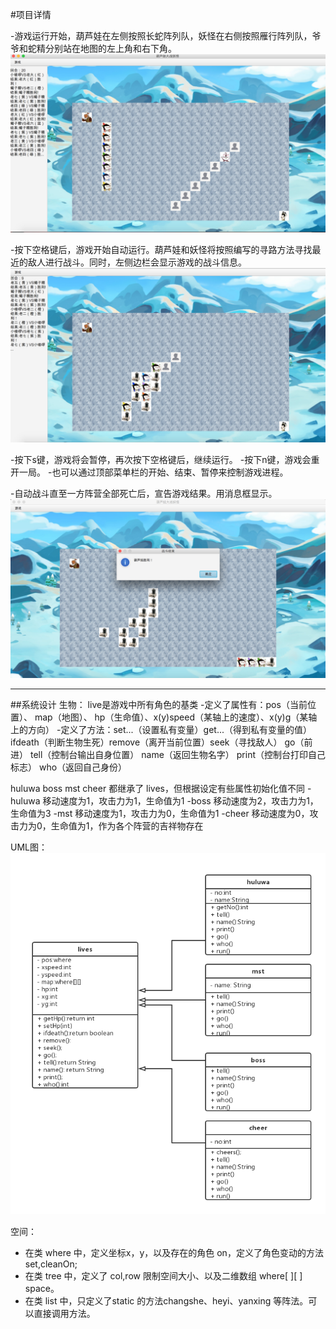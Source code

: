 #项目详情

-游戏运行开始，葫芦娃在左侧按照长蛇阵列队，妖怪在右侧按照雁行阵列队，爷爷和蛇精分别站在地图的左上角和右下角。
![avatar](/mdpic/start.png)

-按下空格键后，游戏开始自动运行。葫芦娃和妖怪将按照编写的寻路方法寻找最近的敌人进行战斗。同时，左侧边栏会显示游戏的战斗信息。
![avatar](/mdpic/ing.png)

-按下s键，游戏将会暂停，再次按下空格键后，继续运行。
-按下n键，游戏会重开一局。
-也可以通过顶部菜单栏的开始、结束、暂停来控制游戏进程。

-自动战斗直至一方阵营全部死亡后，宣告游戏结果。用消息框显示。
![avatar](/mdpic/end.png)

---
##系统设计
生物：
live是游戏中所有角色的基类
-定义了属性有：pos（当前位置）、 map（地图）、 hp（生命值）、x(y)speed（某轴上的速度）、x(y)g（某轴上的方向）
-定义了方法：set...（设置私有变量）get...（得到私有变量的值）ifdeath（判断生物生死）remove（离开当前位置）seek（寻找敌人） go（前进） tell（控制台输出自身位置） name（返回生物名字） print（控制台打印自己标志） who（返回自己身份）

huluwa boss mst cheer 都继承了 lives，但根据设定有些属性初始化值不同
-huluwa 移动速度为1，攻击力为1，生命值为1
-boss 移动速度为2，攻击力为1，生命值为3
-mst 移动速度为1，攻击力为0，生命值为1
-cheer 移动速度为0，攻击力为0，生命值为1，作为各个阵营的吉祥物存在

UML图：
![avatar](/mdpic/uml.png)

空间：
- 在类 where 中，定义坐标x，y，以及存在的角色 on，定义了角色变动的方法set,cleanOn;
- 在类 tree 中，定义了 col,row 限制空间大小、以及二维数组 where[ ][ ] space。
- 在类 list 中，只定义了static 的方法changshe、heyi、yanxing 等阵法。可以直接调用方法。


